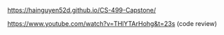 https://hainguyen52d.github.io/CS-499-Capstone/

https://www.youtube.com/watch?v=THlYTArHohg&t=23s (code review)
